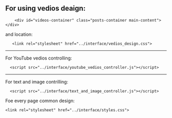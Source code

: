 For using vedios deaign:
---------------------------
        <div id="videos-container" class="posts-container main-content"></div>
and location:

       <link rel="stylesheet" href="../interface/vedios_design.css"> 

-----------------------------------
For YouTube vedios controlling:

      <script src="../interface/youtube_vedios_controller.js"></script>      


--------------------------------
For text and image contrilling:

      <script src="../interface/text_and_image_controller.js"></script>


Foe every page common design:

    <link rel="stylesheet" href="../interface/styles.css"> 
